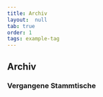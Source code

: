 ```yaml
---
title: Archiv
layout:  null
tab: true
order: 1
tags: example-tag
---
```


## Archiv

### Vergangene Stammtische

